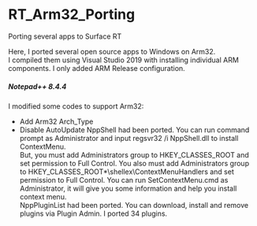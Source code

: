 # RT_Arm32_Porting
 Porting several apps to Surface RT

Here, I ported several open source apps to Windows on Arm32.  
I compiled them using Visual Studio 2019 with installing individual ARM components. I only added ARM Release configuration.  

##### Notepad++ 8.4.4
I modified some codes to support Arm32:
- Add Arm32 Arch_Type
- Disable AutoUpdate
NppShell had been ported. You can run command prompt as Administrator and input regsvr32 /i NppShell.dll to install ContextMenu.  
But, you must add Administrators group to HKEY_CLASSES_ROOT and set permission to Full Control. You also must add Administrators 
group to HKEY_CLASSES_ROOT\*\shellex\ContextMenuHandlers and set permission to Full Control. You can run SetContextMenu.cmd as 
Administrator, it will give you some information and help you install context menu.  
NppPluginList had been ported. You can download, install and remove plugins via Plugin Admin. I ported 34 plugins.   

 